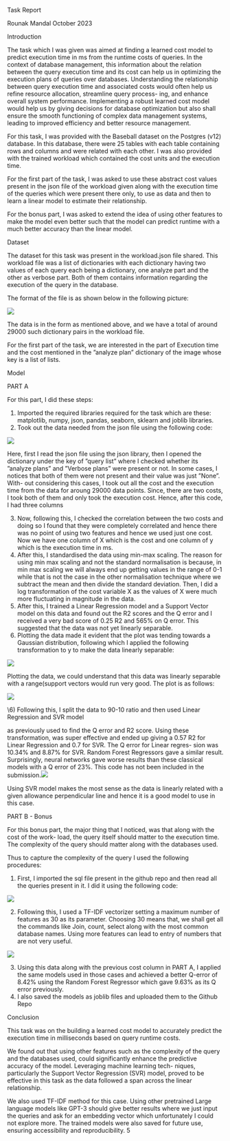 ﻿Task Report

Rounak Mandal October 2023

Introduction

The task which I was given was aimed at finding a learned cost model to predict execution time in ms from the runtime costs of queries. In the context of database management, this information about the relation between the query execution time and its cost can help us in optimizing the execution plans of queries over databases. Understanding the relationship between query execution time and associated costs would often help us refine resource allocation, streamline query process- ing, and enhance overall system performance. Implementing a robust learned cost model would help us by giving decisions for database optimization but also shall ensure the smooth functioning of complex data management systems, leading to improved efficiency and better resource management.

For this task, I was provided with the Baseball dataset on the Postgres (v12) database. In this database, there were 25 tables with each table containing rows and columns and were related with each other. I was also provided with the trained workload which contained the cost units and the execution time.

For the first part of the task, I was asked to use these abstract cost values present in the json file of the workload given along with the execution time of the queries which were present there only, to use as data and then to learn a linear model to estimate their relationship.

For the bonus part, I was asked to extend the idea of using other features to make the model even better such that the model can predict runtime with a much better accuracy than the linear model.

Dataset

The dataset for this task was present in the workload.json file shared. This workload file was a list of dictionaries with each dictionary having two values of each query each being a dictionary, one analyze part and the other as verbose part. Both of them contains information regarding the execution of the query in the database.

The format of the file is as shown below in the following picture:

![](Aspose.Words.7c780c7e-dac6-4b09-91c6-d981ef049dca.001.png)

The data is in the form as mentioned above, and we have a total of around 29000 such dictionary pairs in the workload file.

For the first part of the task, we are interested in the part of Execution time and the cost mentioned in the ”analyze plan” dictionary of the image whose key is a list of lists.

Model

PART A

For this part, I did these steps:

1) Imported the required libraries required for the task which are these: matplotlib, numpy, json, pandas, seaborn, sklearn and joblib libraries.
1) Took out the data needed from the json file using the following code:

![](Aspose.Words.7c780c7e-dac6-4b09-91c6-d981ef049dca.002.png)

Here, first I read the json file using the json library, then I opened the dictionary under the key of ”query list” where I checked whether its ”analyze plans” and ”Verbose plans” were present or not. In some cases, I notices that both of them were not present and their value was just ”None”. With- out considering this cases, I took out all the cost and the execution time from the data for aroung 29000 data points. Since, there are two costs, I took both of them and only took the execution cost. Hence, after this code, I had three columns

3) Now, following this, I checked the correlation between the two costs and doing so I found that they were completely correlated and hence there was no point of using two features and hence we used just one cost. Now we have one column of X which is the cost and one column of y which is the execution time in ms.
3) After this, I standardised the data using min-max scaling. The reason for using min max scaling and not the standard normalisation is because, in min max scaling we will always end up getting values in the range of 0-1 while that is not the case in the other normalisation technique where we subtract the mean and then divide the standard deviation. Then, I did a log transformation of the cost variable X as the values of X were much more fluctuating in magnitude in the data.
3) After this, I trained a Linear Regression model and a Support Vector model on this data and found out the R2 scores and the Q error and I received a very bad score of 0.25 R2 and 565% on Q error. This suggested that the data was not yet linearly separable.
3) Plotting the data made it evident that the plot was tending towards a Gaussian distribution, following which I applied the following transformation to y to make the data linearly separable:

![](Aspose.Words.7c780c7e-dac6-4b09-91c6-d981ef049dca.003.png)

Plotting the data, we could understand that this data was linearly separable with a range(support vectors would run very good. The plot is as follows:

![](Aspose.Words.7c780c7e-dac6-4b09-91c6-d981ef049dca.004.png)

\6) Following this, I split the data to 90-10 ratio and then used Linear Regression and SVR model

as previously used to find the Q error and R2 score. Using these transformation, was super effective and ended up giving a 0.57 R2 for Linear Regression and 0.7 for SVR. The Q error for Linear regres- sion was 10.34% and 8.87% for SVR. Random Forest Regressors gave a similar result. Surprisingly, neural networks gave worse results than these classical models with a Q error of 23%. This code has not been included in the submission.![](Aspose.Words.7c780c7e-dac6-4b09-91c6-d981ef049dca.005.png)

Using SVR model makes the most sense as the data is linearly related with a given allowance perpendicular line and hence it is a good model to use in this case.

PART B - Bonus

For this bonus part, the major thing that I noticed, was that along with the cost of the work- load, the query itself should matter to the execution time. The complexity of the query should matter along with the databases used.

Thus to capture the complexity of the query I used the following procedures:

1) First, I imported the sql file present in the github repo and then read all the queries present in it. I did it using the following code:

![](Aspose.Words.7c780c7e-dac6-4b09-91c6-d981ef049dca.006.png)

2) Following this, I used a TF-IDF vectorizer setting a maximum number of features as 30 as its parameter. Choosing 30 means that, we shall get all the commands like Join, count, select along with the most common database names. Using more features can lead to entry of numbers that are not very useful.

![](Aspose.Words.7c780c7e-dac6-4b09-91c6-d981ef049dca.007.png)

3) Using this data along with the previous cost column in PART A, I applied the same models used in those cases and achieved a better Q-error of 8.42% using the Random Forest Regressor which gave 9.63% as its Q error previously.
3) I also saved the models as joblib files and uploaded them to the Github Repo

Conclusion

This task was on the building a learned cost model to accurately predict the execution time in milliseconds based on query runtime costs.

We found out that using other features such as the complexity of the query and the databases used, could significantly enhance the predictive accuracy of the model. Leveraging machine learning tech- niques, particularly the Support Vector Regression (SVR) model, proved to be effective in this task as the data followed a span across the linear relationship.

We also used TF-IDF method for this case. Using other pretrained Large language models like GPT-3 should give better results where we just input the queries and ask for an embedding vector which unfortunately I could not explore more. The trained models were also saved for future use, ensuring accessibility and reproducibility.
5

